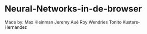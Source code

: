 # Neural-Networks-in-de-browser

Made by:
  Max Kleinman
  Jeremy Aué
  Roy Wendries
  Tonito Kusters-Hernandez
